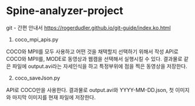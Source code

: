# Spine-analyzer-project

git - 간편 안내서
https://rogerdudler.github.io/git-guide/index.ko.html

1. coco_mpi_apis.py

COCO와 MPII를 모두 사용하고 어떤 것을 채택할지 선택하기 위해서 작성
API로 COCO와 MPII를, MODE로 동영상과 웹캠을 선택해서 실행시킬 수 있다.
결과물로 같은 파일에 output.avi라는 자세인식을 하고 특정부위에 점을 찍은
동영상을 저장한다.  

2. coco_saveJson.py

API로 COCO만을 사용한다. 
결과물로 output.avi와 YYYY-MM-DD.json, 첫 이미지와 마지막 이미지를 
현재 파일에 저장한다.
